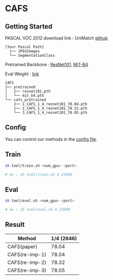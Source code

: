 # CAFS

## Getting Started

PASCAL VOC 2012 download link : UniMatch [github](https://github.com/LiheYoung/UniMatch)

```angular2html
[Your Pascal Path]
  ├── JPEGImages
  └── SegmentationClass
```

Pretrained Backbone : [ResNet101](https://drive.google.com/file/d/126ZzFt8PQ0KX7dvKCn-ZSeKb468mZOyj/view?usp=share_link), [MiT-B4](https://drive.google.com/file/d/1Gn0QT7-SgT3k20JtSX7nyIOQJaEPcbQT/view?usp=share_link)

Eval Weight : [link](https://drive.google.com/drive/folders/11_MzauUu0de4NWCb0D4IpGtVcXLO1hSc?usp=share_link)

```angular2html
CAFS
├── pretrained
│   ├── resnet101.pth
│   └── mit_b4.pth
└── cafs_pretrained
    ├── 1_CAFS_1_4_resnet101_78.04.pth
    ├── 2_CAFS_1_4_resnet101_78.32.pth
    └── 3_CAFS_1_4_resnet101_78.05.pth
```
## Config
You can control our methods in the [config file](https://github.com/anonymous1253/CAFS/blob/main/configs/pascal.yaml#L24-L29).

## Train
```bash
sh tool/train.sh <num_gpu> <port>

# ex : sh tool/train.sh 4 23500
```

## Eval
```bash
sh tool/eval.sh <num_gpu> <port>

# ex : sh tool/eval.sh 4 23500
```
## Result

| Method           |  1/4 (2646) |
| -----------------| ----------- |
| CAFS(paper)      | 78.04       |
| CAFS(re-imp-1)   | 78.04       |
| CAFS(re-imp-2)   | 78.32       |
| CAFS(re-imp-3)   | 78.05       |
